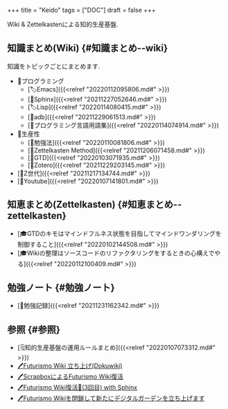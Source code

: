 +++
title = "Keido"
tags = ["DOC"]
draft = false
+++

Wiki & Zettelkastenによる知的生産基盤.


## 知識まとめ(Wiki) {#知識まとめ--wiki}

知識をトピックごとにまとめます.

-   📂プログラミング
    -   [🏷Emacs]({{<relref "20220112095806.md#" >}})
    -   [📝Sphinx]({{<relref "20211227052646.md#" >}})
    -   [🏷Lisp]({{<relref "20220114080415.md#" >}})
    -   [📝adb]({{<relref "20211229061513.md#" >}})
    -   [📝プログラミング言語用語集]({{<relref "20220114074914.md#" >}})
-   📂生産性
    -   [📝勉強法]({{<relref "20220110081806.md#" >}})
    -   [📝Zettelkasten Method]({{<relref "20211206071458.md#" >}})
    -   [📝GTD]({{<relref "20220103071935.md#" >}})
    -   [📝Zotero]({{<relref "20211229203145.md#" >}})
-   [📝Z世代]({{<relref "20211217134744.md#" >}})
-   [📝Youtube]({{<relref "20220107141801.md#" >}})


## 知恵まとめ(Zettelkasten) {#知恵まとめ--zettelkasten}

-   [🎓GTDのキモはマインドフルネス状態を目指してマインドワンダリングを制御すること]({{<relref "20220102144508.md#" >}})
-   [🎓Wikiの整理はソースコードのリファクタリングをするときの心構えでやる]({{<relref "20220112100409.md#" >}})


## 勉強ノート {#勉強ノート}

-   [📁勉強記録]({{<relref "20211231162342.md#" >}})


## 参照 {#参照}

-   [🗒知的生産基盤の運用ルールまとめ]({{<relref "20220107073312.md#" >}})
-   [🖊Futurismo Wiki 立ち上げ(Dokuwiki)](https://futurismo.biz/archives/2500/)
-   [🖊ScrapboxによるFuturismo Wiki復活](https://futurismo.biz/archives/6912/)
-   [🖊Futurismo Wiki復活🎉(3回目) with Sphinx](https://futurismo.biz/restart-futurismo-wiki-3th-2021/)
-   [🖊Futurismo Wikiを閉鎖して新たにデジタルガーデンを立ち上げます](https://futurismo.biz/close-futurismo-wiki-3th-2022/)
